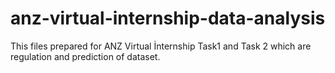 # anz-virtual-internship-data-analysis
This files prepared for ANZ Virtual İnternship Task1 and Task 2 which are regulation and prediction of dataset.
